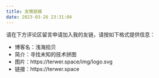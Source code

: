 ```yaml
---
title: 友情链接
date: 2023-03-26 23:31:04
---
```


<p>请在下方评论区留言申请加入我的友链，请按如下格式提供信息：</p>
<ul>
    <li>博客名：浅海拾贝</li>
	<li>简介：寻找未知的技术拼图</li>
	<li>图片：https://terwer.space/img/logo.svg</li>
	<li>链接：https://terwer.space</li>
</ul>